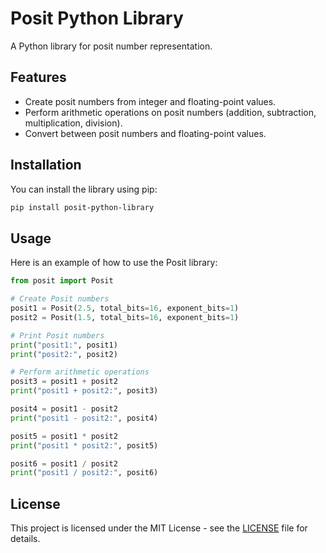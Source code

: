 # Posit Python Library

A Python library for posit number representation.

## Features

- Create posit numbers from integer and floating-point values.
- Perform arithmetic operations on posit numbers (addition, subtraction, multiplication, division).
- Convert between posit numbers and floating-point values.

## Installation

You can install the library using pip:

```bash
pip install posit-python-library
```

## Usage

Here is an example of how to use the Posit library:

```python
from posit import Posit

# Create Posit numbers
posit1 = Posit(2.5, total_bits=16, exponent_bits=1)
posit2 = Posit(1.5, total_bits=16, exponent_bits=1)

# Print Posit numbers
print("posit1:", posit1)
print("posit2:", posit2)

# Perform arithmetic operations
posit3 = posit1 + posit2
print("posit1 + posit2:", posit3)

posit4 = posit1 - posit2
print("posit1 - posit2:", posit4)

posit5 = posit1 * posit2
print("posit1 * posit2:", posit5)

posit6 = posit1 / posit2
print("posit1 / posit2:", posit6)
```

## License

This project is licensed under the MIT License - see the [LICENSE](LICENSE) file for details.
